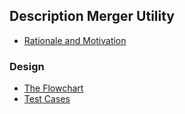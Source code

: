## Description Merger Utility

- [Rationale and Motivation](/packages/utilities/description-merger/.docs/rationale-and-motivation.md)

### Design

- [The Flowchart](/packages/utilities/description-merger/.docs/description-merger.flowchart.md)
- [Test Cases](/packages/utilities/description-merger/.docs/test-cases.md)
